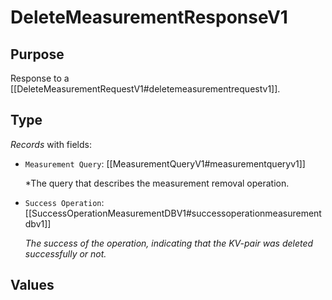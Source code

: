 # DeleteMeasurementResponseV1

## Purpose

<!-- --8<-- [start:purpose] -->
Response to a [[DeleteMeasurementRequestV1#deletemeasurementrequestv1]].
<!-- --8<-- [end:purpose] -->

## Type

<!-- --8<-- [start:type] -->
<div class="type" markdown>

*Records* with fields:
- `Measurement Query`: [[MeasurementQueryV1#measurementqueryv1]]

  *The query that describes the measurement removal operation.

- `Success Operation`: [[SuccessOperationMeasurementDBV1#successoperationmeasurementdbv1]]

  *The success of the operation, indicating that the KV-pair was deleted successfully or not.*

</div>
<!-- --8<-- [end:type] -->

## Values

